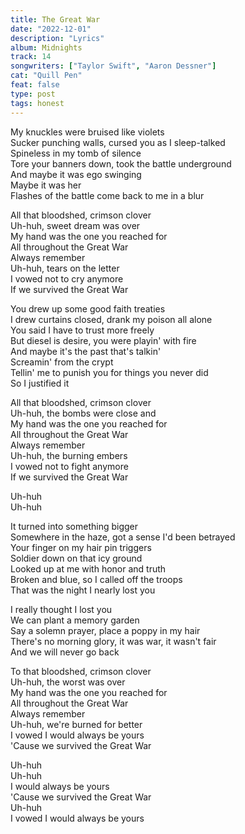 ```yaml
---
title: The Great War
date: "2022-12-01"
description: "Lyrics"
album: Midnights
track: 14
songwriters: ["Taylor Swift", "Aaron Dessner"]
cat: "Quill Pen"
feat: false
type: post
tags: honest
---
```


<p className="verse-one">
My knuckles were bruised like violets <br />
Sucker punching walls, cursed you as I sleep-talked <br />
Spineless in my tomb of silence <br />
Tore your banners down, took the battle underground <br />
And maybe it was ego swinging <br />
Maybe it was her <br />
Flashes of the battle come back to me in a blur <br />
</p>
<p className="chorus">
All that bloodshed, crimson clover <br />
Uh-huh, sweet dream was over <br />
My hand was the one you reached for <br />
All throughout the Great War <br />
Always remember <br />
Uh-huh, tears on the letter <br />
I vowed not to cry anymore <br />
If we survived the Great War <br />
</p>
<p className="verse-two">
You drew up some good faith treaties <br />
I drew curtains closed, drank my poison all alone <br />
You said I have to trust more freely <br />
But diesel is desire, you were playin' with fire <br />
And maybe it's the past that's talkin' <br />
Screamin' from the crypt <br />
Tellin' me to punish you for things you never did <br />
So I justified it <br />
</p>
<p className="chorus">
All that bloodshed, crimson clover <br />
Uh-huh, the bombs were close and <br />
My hand was the one you reached for <br />
All throughout the Great War <br />
Always remember <br />
Uh-huh, the burning embers <br />
I vowed not to fight anymore <br />
If we survived the Great War <br />
</p>
<p className="post-chorus">
Uh-huh <br />
Uh-huh <br />
</p>
<p className="bridge">
It turned into something bigger <br />
Somewhere in the haze, got a sense I'd been betrayed<br />
Your finger on my hair pin triggers <br />
Soldier down on that icy ground <br />
Looked up at me with honor and truth <br />
Broken and blue, so I called off the troops <br />
That was the night I nearly lost you <br />
</p>
<p className="verse-three">
I really thought I lost you <br />
We can plant a memory garden <br />
Say a solemn prayer, place a poppy in my hair <br />
There's no morning glory, it was war, it wasn't fair <br />
And we will never go back <br />
</p>
<p className="chorus">
To that bloodshed, crimson clover <br />
Uh-huh, the worst was over <br />
My hand was the one you reached for <br />
All throughout the Great War <br />
Always remember <br />
Uh-huh, we're burned for better <br />
I vowed I would always be yours <br />
'Cause we survived the Great War <br />
</p>
<p className="outro">
Uh-huh <br />
Uh-huh <br />
I would always be yours <br />
'Cause we survived the Great War <br />
Uh-huh <br />
I vowed I would always be yours <br />
</p>
